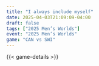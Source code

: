 ```yaml
---
title: "I always include myself"
date: 2025-04-03T21:09:09-04:00
draft: false
tags: ["2025 Men’s Worlds"]
event: "2025 Men’s Worlds"
game: "CAN vs SWI"
---
```

{{< game-details >}}
<!--more-->


